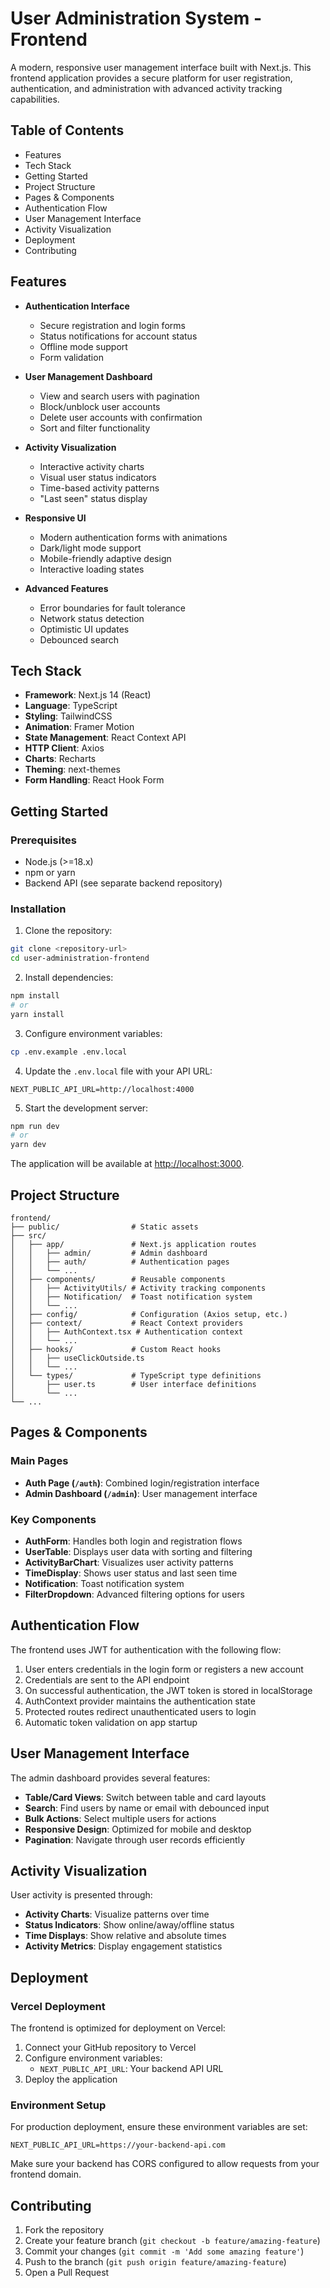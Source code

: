 # User Administration System - Frontend

A modern, responsive user management interface built with Next.js. This frontend application provides a secure platform for user registration, authentication, and administration with advanced activity tracking capabilities.

## Table of Contents
- Features
- Tech Stack
- Getting Started
- Project Structure
- Pages & Components
- Authentication Flow
- User Management Interface
- Activity Visualization
- Deployment
- Contributing

## Features

- **Authentication Interface**
  - Secure registration and login forms
  - Status notifications for account status
  - Offline mode support
  - Form validation

- **User Management Dashboard**
  - View and search users with pagination
  - Block/unblock user accounts
  - Delete user accounts with confirmation
  - Sort and filter functionality

- **Activity Visualization**
  - Interactive activity charts
  - Visual user status indicators
  - Time-based activity patterns
  - "Last seen" status display

- **Responsive UI**
  - Modern authentication forms with animations
  - Dark/light mode support
  - Mobile-friendly adaptive design
  - Interactive loading states

- **Advanced Features**
  - Error boundaries for fault tolerance
  - Network status detection
  - Optimistic UI updates
  - Debounced search

## Tech Stack

- **Framework**: Next.js 14 (React)
- **Language**: TypeScript
- **Styling**: TailwindCSS
- **Animation**: Framer Motion
- **State Management**: React Context API
- **HTTP Client**: Axios
- **Charts**: Recharts
- **Theming**: next-themes
- **Form Handling**: React Hook Form

## Getting Started

### Prerequisites
- Node.js (>=18.x)
- npm or yarn
- Backend API (see separate backend repository)

### Installation

1. Clone the repository:
```bash
git clone <repository-url>
cd user-administration-frontend
```

2. Install dependencies:
```bash
npm install
# or
yarn install
```

3. Configure environment variables:
```bash
cp .env.example .env.local
```

4. Update the `.env.local` file with your API URL:
```
NEXT_PUBLIC_API_URL=http://localhost:4000
```

5. Start the development server:
```bash
npm run dev
# or
yarn dev
```

The application will be available at [http://localhost:3000](http://localhost:3000).

## Project Structure

```
frontend/
├── public/                # Static assets
├── src/
│   ├── app/               # Next.js application routes
│   │   ├── admin/         # Admin dashboard
│   │   ├── auth/          # Authentication pages
│   │   └── ...
│   ├── components/        # Reusable components
│   │   ├── ActivityUtils/ # Activity tracking components
│   │   ├── Notification/  # Toast notification system
│   │   └── ...
│   ├── config/            # Configuration (Axios setup, etc.)
│   ├── context/           # React Context providers
│   │   ├── AuthContext.tsx # Authentication context
│   │   └── ...
│   ├── hooks/             # Custom React hooks
│   │   ├── useClickOutside.ts
│   │   └── ...
│   └── types/             # TypeScript type definitions
│       ├── user.ts        # User interface definitions
│       └── ...
└── ...
```

## Pages & Components

### Main Pages
- **Auth Page (`/auth`)**: Combined login/registration interface
- **Admin Dashboard (`/admin`)**: User management interface 

### Key Components
- **AuthForm**: Handles both login and registration flows
- **UserTable**: Displays user data with sorting and filtering
- **ActivityBarChart**: Visualizes user activity patterns
- **TimeDisplay**: Shows user status and last seen time
- **Notification**: Toast notification system
- **FilterDropdown**: Advanced filtering options for users

## Authentication Flow

The frontend uses JWT for authentication with the following flow:

1. User enters credentials in the login form or registers a new account
2. Credentials are sent to the API endpoint
3. On successful authentication, the JWT token is stored in localStorage
4. AuthContext provider maintains the authentication state
5. Protected routes redirect unauthenticated users to login
6. Automatic token validation on app startup

## User Management Interface

The admin dashboard provides several features:

- **Table/Card Views**: Switch between table and card layouts
- **Search**: Find users by name or email with debounced input
- **Bulk Actions**: Select multiple users for actions
- **Responsive Design**: Optimized for mobile and desktop
- **Pagination**: Navigate through user records efficiently

## Activity Visualization

User activity is presented through:

- **Activity Charts**: Visualize patterns over time
- **Status Indicators**: Show online/away/offline status
- **Time Displays**: Show relative and absolute times
- **Activity Metrics**: Display engagement statistics

## Deployment

### Vercel Deployment

The frontend is optimized for deployment on Vercel:

1. Connect your GitHub repository to Vercel
2. Configure environment variables:
   - `NEXT_PUBLIC_API_URL`: Your backend API URL
3. Deploy the application

### Environment Setup

For production deployment, ensure these environment variables are set:

```
NEXT_PUBLIC_API_URL=https://your-backend-api.com
```

Make sure your backend has CORS configured to allow requests from your frontend domain.

## Contributing

1. Fork the repository
2. Create your feature branch (`git checkout -b feature/amazing-feature`)
3. Commit your changes (`git commit -m 'Add some amazing feature'`)
4. Push to the branch (`git push origin feature/amazing-feature`)
5. Open a Pull Request

